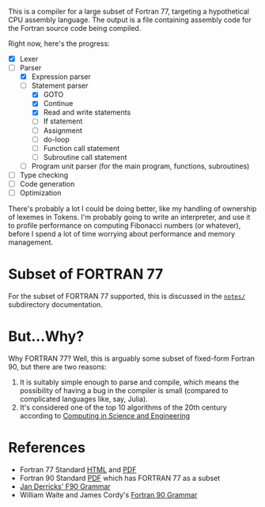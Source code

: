 This is a compiler for a large subset of Fortran 77, targeting a
hypothetical CPU assembly language. The output is a file containing
assembly code for the Fortran source code being compiled.

Right now, here's the progress:
- [X] Lexer
- [ ] Parser
  - [X] Expression parser
  - [ ] Statement parser
    - [X] GOTO
    - [X] Continue
    - [X] Read and write statements
    - [ ] If statement
    - [ ] Assignment
    - [ ] do-loop
    - [ ] Function call statement
    - [ ] Subroutine call statement
  - [ ] Program unit parser (for the main program, functions, subroutines)
- [ ] Type checking
- [ ] Code generation
- [ ] Optimization

There's probably a lot I could be doing better, like my handling of
ownership of lexemes in Tokens. I'm probably going to write an
interpreter, and use it to profile performance on computing Fibonacci
numbers (or whatever), before I spend a lot of time worrying about
performance and memory management.

# Subset of FORTRAN 77

For the subset of FORTRAN 77 supported, this is discussed in the [`notes/`](./notes/)
subdirectory documentation.

# But...Why? 

Why FORTRAN 77? Well, this is arguably some subset of fixed-form Fortran
90, but there are two reasons:

1. It is suitably simple enough to parse and compile, which means the
   possibility of having a bug in the compiler is small (compared to
   complicated languages like, say, Julia).
2. It's considered one of the top 10 algorithms of the 20th century
   according to [Computing in Science and Engineering](https://www.computer.org/csdl/magazine/cs/2000/01/c1022/13rRUxBJhBm)
   
# References

- Fortran 77 Standard [HTML](https://wg5-fortran.org/ARCHIVE/Fortran77.html)
  and [PDF](https://nvlpubs.nist.gov/nistpubs/Legacy/FIPS/fipspub69-1.pdf)
- Fortran 90 Standard [PDF](https://wg5-fortran.org/N001-N1100/N692.pdf) which has FORTRAN 77 as a subset
- [Jan Derricks' F90 Grammar](https://slebok.github.io/zoo/fortran/f90/derricks/extracted/index.html)
- William Waite and James Cordy's [Fortran 90 Grammar](https://slebok.github.io/zoo/fortran/f90/waite-cordy/extracted/index.html)
